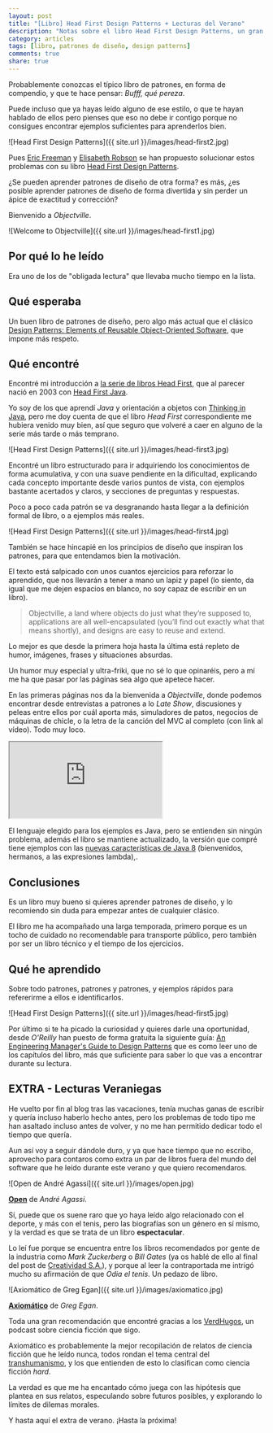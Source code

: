 ```yaml
---
layout: post
title: "[Libro] Head First Design Patterns + Lecturas del Verano"
description: "Notas sobre el libro Head First Design Patterns, un gran libro de patrones contado de forma amena y divertida"
category: articles
tags: [libro, patrones de diseño, design patterns]
comments: true
share: true
---
```


Probablemente conozcas el típico libro de patrones, en forma de compendio, y que te hace pensar: *Bufff, qué pereza*.

Puede incluso que ya hayas leído alguno de ese estilo, o que te hayan hablado de ellos pero pienses que eso no debe ir contigo porque no consigues encontrar ejemplos suficientes para aprenderlos bien.

![Head First Design Patterns]({{ site.url }}/images/head-first2.jpg)

Pues [Eric Freeman](http://ericfreeman.com) y [Elisabeth Robson](http://elisabethrobson.com/) se han propuesto solucionar estos problemas con su libro [Head First Design Patterns](http://shop.oreilly.com/product/9780596007126.do).

¿Se pueden aprender patrones de diseño de otra forma?
es más, ¿es posible aprender patrones de diseño de forma divertida y sin perder un ápice de exactitud y corrección?

Bienvenido a *Objectville*.

![Welcome to Objectville]({{ site.url }}/images/head-first1.jpg)

## Por qué lo he leído

Era uno de los de "obligada lectura" que llevaba mucho tiempo en la lista.

## Qué esperaba

Un buen libro de patrones de diseño, pero algo más actual que el clásico [Design Patterns: Elements of Reusable Object-Oriented Software](https://en.wikipedia.org/wiki/Design_Patterns), que impone más respeto.

## Qué encontré

Encontré mi introducción a [la serie de libros Head First](https://en.wikipedia.org/wiki/Head_First_%28book_series%29), que al parecer nació en 2003 con [Head First Java](http://www.headfirstlabs.com/books/hfjava/).

Yo soy de los que aprendí *Java* y orientación a objetos con [Thinking in Java](https://en.wikipedia.org/wiki/Thinking_in_Java), pero me doy cuenta de que el libro *Head First* correspondiente me hubiera venido muy bien, así que seguro que volveré a caer en alguno de la serie más tarde o más temprano.

![Head First Design Patterns]({{ site.url }}/images/head-first3.jpg)

Encontré un libro estructurado para ir adquiriendo los conocimientos de forma acumulativa, y con una suave pendiente en la dificultad, explicando cada concepto importante desde varios puntos de vista, con ejemplos bastante acertados y claros, y secciones de preguntas y respuestas.

Poco a poco cada patrón se va desgranando hasta llegar a la definición formal de libro, o a ejemplos más reales.

![Head First Design Patterns]({{ site.url }}/images/head-first4.jpg)

También se hace hincapié en los principios de diseño que inspiran los patrones, para que entendamos bien la motivación.

El texto está salpicado con unos cuantos ejercicios para reforzar lo aprendido, que nos llevarán a tener a mano un lapiz y papel (lo siento, da igual que me dejen espacios en blanco, no soy capaz de escribir en un libro).

> Objectville, a land where objects do just what they’re supposed to, applications are all well-encapsulated (you’ll find out exactly what that means shortly), and designs are easy to reuse and extend.

Lo mejor es que desde la primera hoja hasta la última está repleto de humor, imágenes, frases y situaciones absurdas.

Un humor muy especial y ultra-friki, que no sé lo que opinaréis, pero a mí me ha que pasar por las páginas sea algo que apetece hacer.

En las primeras páginas nos da la bienvenida a *Objectville*, donde podemos encontrar desde entrevistas a patrones a lo *Late Show*, discusiones y peleas entre ellos por cuál aporta más, simuladores de patos, negocios de máquinas de chicle, o la letra de la canción del MVC al completo (con link al vídeo). Todo muy loco.

 <iframe
src="http://www.youtube.com/embed/YYvOGPMLVDo">
</iframe> 


El lenguaje elegido para los ejemplos es Java, pero se entienden sin ningún problema, además el libro se mantiene actualizado, la versión que compré tiene ejemplos con las [nuevas características de Java 8](http://www.javahispano.org/portada/2014/3/22/novedades-y-nuevas-caracteristicas-de-java-8.html) (bienvenidos, hermanos, a las expresiones lambda),.

## Conclusiones

Es un libro muy bueno si quieres aprender patrones de diseño, y lo recomiendo sin duda para empezar antes de cualquier clásico.

El libro me ha acompañado una larga temporada, primero porque es un tocho de cuidado no recomendable para transporte público, pero también por ser un libro técnico y el tiempo de los ejercicios.

## Qué he aprendido

Sobre todo patrones, patrones y patrones, y ejemplos rápidos para refererirme a ellos e identificarlos.

![Head First Design Patterns]({{ site.url }}/images/head-first5.jpg)

Por último si te ha picado la curiosidad y quieres darle una oportunidad, desde *O'Reilly* han puesto de forma gratuita la siguiente guía: [An Engineering Manager's Guide to Design Patterns](http://www.oreilly.com/programming/free/files/engineering-managers-guide-design-patterns.pdf) que es como leer uno de los capítulos del libro, más que suficiente para saber lo que vas a encontrar durante su lectura.

## EXTRA - Lecturas Veraniegas

He vuelto por fin al blog tras las vacaciones, tenía muchas ganas de escribir y quería incluso haberlo hecho antes, pero los problemas de todo tipo me han asaltado incluso antes de volver, y no me han permitido dedicar todo el tiempo que quería. 

Aun así voy a seguir dándole duro, y ya que hace tiempo que no escribo, aprovecho para contaros como extra un par de libros fuera del mundo del software que he leído durante este verano y que quiero recomendaros.

![Open de André Agassi]({{ site.url }}/images/open.jpg)

**[Open](http://www.amazon.es/Open-Nefelibata-Andre-Agassi/dp/8415945485)** de *André Agassi*. 

Sí, puede que os suene raro que yo haya leído algo relacionado con el deporte, y más con el tenis, pero las biografías son un género en sí mismo, y la verdad es que se trata de un libro **espectacular**. 

Lo leí fue porque se encuentra entre los libros recomendados por gente de la industria como *Mark Zuckerberg* o *Bill Gates* (ya os hablé de ello al final del post de [Creatividad S.A.](http://ocana.github.io/articles/Libro-Creatividad-SA/)), y porque al leer la contraportada me intrigó mucho su afirmación de que *Odia el tenis*. Un pedazo de libro.

![Axiomático de Greg Egan]({{ site.url }}/images/axiomatico.jpg)

**[Axiomático](http://www.amazon.es/Axiomatico-Arrakis-Ficcion-Greg-Egan/dp/8415156359/)** de *Greg Egan*. 

Toda una gran recomendación que encontré gracias a los [VerdHugos](http://verdhugos.blogspot.com.es/2014/08/verdhugos-podcast-s03e05-axiomatico-y.html), un podcast sobre ciencia ficción que sigo. 

Axiomático es probablemente la mejor recopilación de relatos de ciencia ficción que he leído nunca, todos rondan el tema central del [transhumanismo](https://es.wikipedia.org/wiki/Transhumanismo), y los que entienden de esto lo clasifican como ciencia ficción *hard*. 

La verdad es que me ha encantado cómo juega con las hipótesis que plantea en sus relatos, especulando sobre futuros posibles, y explorando lo límites de dilemas morales.  

Y hasta aquí el extra de verano. ¡Hasta la próxima!